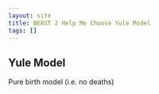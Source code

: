 ```yaml
---
layout: site
title: BEAST 2 Help Me Choose Yule Model
tags: []
---
```


## Yule Model

Pure birth model (i.e. no deaths)
